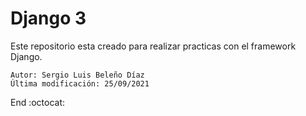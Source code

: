 # Django 3
Este repositorio esta creado para realizar practicas con el framework Django.

    Autor: Sergio Luis Beleño Díaz
    Última modificación: 25/09/2021

End :octocat:
